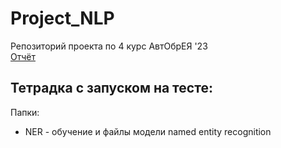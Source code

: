 # Project_NLP
Репозиторий проекта по 4 курс АвтОбрЕЯ '23<br>
[Отчёт](https://docs.google.com/document/d/1NQS-qNMn7qdM5nQ1FfKcYMxwEeH8q3iltbLyDa_a4tI/edit)

Тетрадка с запуском на тесте:
-

Папки:
- NER - обучение и файлы модели named entity recognition
